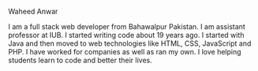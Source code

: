 Waheed Anwar

I am a full stack web developer from Bahawalpur Pakistan. I am assistant professor at IUB. I started writing code about 19 years ago. I started with Java and then moved to web technologies like HTML, CSS, JavaScript and PHP. I have worked for companies as well as ran my own. I love helping students learn to code and better their lives.


```
